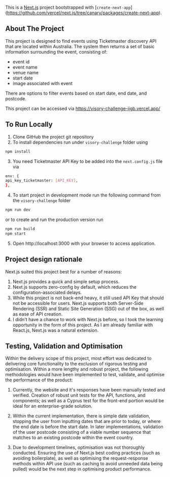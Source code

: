 This is a [Next.js](https://nextjs.org/) project bootstrapped with [`create-next-app`] (https://github.com/vercel/next.js/tree/canary/packages/create-next-app).

## About The Project

This project is designed to find events using Ticketmaster discovery API that are located within Australia.
The system then returns a set of basic information surrounding the event, consisting of:

- event id
- event name
- venue name
- start date
- image associated with event

There are options to filter events based on start date, end date, and postcode.

This project can be accessed via https://visory-challenge-ijgb.vercel.app/

## To Run Locally

1. Clone GitHub the project git repository
2. To install dependencies run under `visory-challenge` folder using

```bash
npm install
```

3. You need Ticketmaster API Key to be added into the `next.config.js` file via

```bash
env: {
api_key_ticketmaster: [API_KEY],
},
```

4. To start project in development mode run the following command from the `visory-challenge` folder

```bash
npm run dev
```

or to create and run the production version run

```bash
npm run build
npm start
```

5. Open http://localhost:3000 with your browser to access application.

## Project design rationale

Next.js suited this project best for a number of reasons:

1. Next.js provides a quick and simple setup process.
2. Next.js supports zero-config by default, which reduces the configuration-associated delays.
3. While this project is not back-end heavy, it still used API Key that should not be accessible for users. Next.js supports both Server-Side Rendering (SSR) and Static Site Generation (SSG) out of the box, as well as ease of API creation.
4. I didn't have a chance to work with Next.js before, so I took the learning opportunity in the form of this project. As I am already familiar with React.js, Next.js was a natural extension.

## Testing, Validation and Optimisation

Within the delivery scope of this project, most effort was dedicated to delivering core functionality to the exclusion of rigorous testing and optimisation. Within a more lengthy and robust project, the following methodologies would have been implemented to test, validate, and optimise the performance of the product:

1. Currently, the website and it's responses have been manually tested and verified. Creation of robust unit tests for the API, functions, and components; as well as a Cyprus test for the front-end portion would be ideal for an enterprise-grade solution.

2. Within the current implementation, there is simple date validation, stopping the user from inputting dates that are prior to today, or where the end date is before the start date. In later implementations, validation of the user postcode consisting of a viable number sequence that matches to an existing postcode within the event country.

3. Due to development timelines, optimisation was not thoroughly conducted. Ensuring the use of Next.js best coding practices (such as avoiding boilerplate), as well as optimising the request-response methods within API use (such as caching to avoid unneeded data being pulled) would be the next step in optimising product performance.

